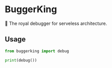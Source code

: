 # BuggerKing

👑 The royal debugger for serveless architecture.

## Usage

```python
from buggerking import debug

print(debug())
```
